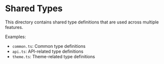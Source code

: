 # Shared Types

This directory contains shared type definitions that are used across multiple features.

Examples:
- `common.ts`: Common type definitions
- `api.ts`: API-related type definitions
- `theme.ts`: Theme-related type definitions
